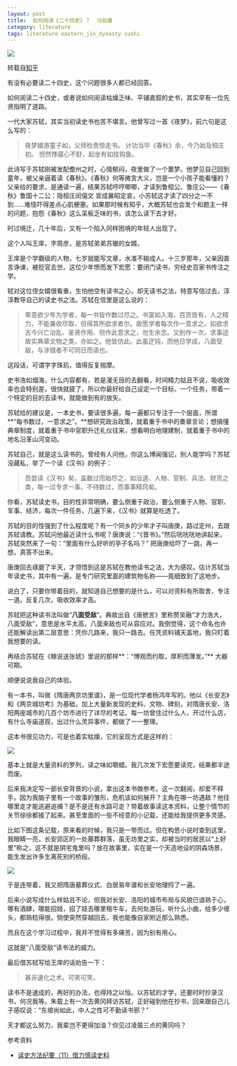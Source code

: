 ```yaml
---
layout: post
title:  如何阅读《二十四史》？  马伯庸
category: literature
tags: literature eastern_jin_dynasty sushi
---
```

![](https://cdn.kelu.org/blog/tags/maboyong.jpg)

转载自[知乎](https://www.zhihu.com/question/49995099/answer/156741849)

有没有必要读二十四史，这个问题很多人都已经回答。

如何阅读二十四史，或者说如何阅读枯燥乏味、平铺直叙的史书，其实早有一位先贤指明了道路。

一代大家苏轼，其实当初读史书也苦不堪言。他曾写过一首《夜梦》，前六句是这么写的：

> 夜梦嬉游童子如，父师检责惊走书。
> 计功当毕《春秋》余，今乃始及桓庄初。
> 怛然悸寤心不舒，起坐有如挂钩鱼。

此诗写于苏轼刚被发配儋州之时，心情郁闷，夜里做了一个噩梦。他梦见自己回到童年，被父亲逼着读《春秋》。《春秋》何等微言大义，岂是一个小孩子能看懂的？父亲给的要求，是通读一遍，结果苏轼哼哼唧唧，才读到鲁桓公、鲁庄公——《春秋》鲁国十二公：隐桓庄闵僖文 宣成襄昭定哀，小苏轼这才读了四分之一不到……难怪吓得差点心肌梗塞。如果那时候有知乎，大概苏轼也会发个和题主一样的问题，抱怨《春秋》这么呆板乏味的书，该怎么读下去才好。

时过境迁，几十年后，又有一个陷入同样困境的年轻人出现了。

这个人叫王庠，字周彦，是苏轼弟弟苏辙的女婿。

王庠是个学霸级的人物，七岁就能写文章，水准不输成人。十三岁那年，父亲因直言诤谏，被贬官去世。这位少年愤而发下宏愿：要闭门读书，穷经史百家书传注之学。

轼对这位侄女婿很看重，生怕他空有读书之心，却无读书之法，特意写信过去，淳淳教导自己的读史书之法。苏轼在信里是这么说的：

> 卑意欲少年为学者，每一书皆作数过尽之。书富如入海，百货皆有，人之精力，不能兼收尽取，但得其所欲求者尔。故愿学者每次作一意求之。如欲求古今兴亡治乱、圣贤作用、但作此意求之，勿生余念。又别作一次，求事迹故实典章文物之类，亦如之。他皆仿此。此虽迂钝，而他日学成，八面受敌，与涉猎者不可同日而语也。

这段话，可谓字字珠玑，值得反复揣摩。

史书浩如烟海，什么内容都有，若是漫无目的去翻看，时间精力姑且不说，吸收效率也会特别差，很快就疲了，所以你最好给自己设定一个目标、一个任务，带着一个特定的目的去读书，就能做到有的放矢。

苏轼给的建议是，一本史书，要读很多遍，每一遍都只专注于一个层面，所谓**“每书数过，一意求之”。**想研究政治政策，就着重于书中的奏章言论；想搞懂典章制度，就着重于书中官职升迁礼仪往来，想看明白地理建制，就着重于书中的地名沿革山河变动。

苏轼自己，就是这么读书的。曾经有人问他，你这么博闻强记，别人能学吗？苏轼没藏私，举了一个读《汉书》的例子：

> 吾尝读《汉书》矣，盖数过而始尽之，如治道、人物、官制、兵法、财货之类，每一过专求一事。不待数过，而事事精窍矣。

你看，苏轼读史书，目的性非常明确，要么侧重于政治，要么侧重于人物、官职、军事、经济，每次一件任务，几遍下来，《汉书》就算是吃透了。

苏轼的目的性强到了什么程度呢？有一个同乡的少年才子叫唐庚，路过定州，去跟苏轼请教。苏轼问他最近读什么书呢？唐庚说：“《晋书》。”然后咣咣咣地讲起来， 苏轼突然来了一句：“里面有什么好听的亭子名吗？” 把唐庚给吓了一跳，再一想，真答不出来。

唐庚回去琢磨了半天，才领悟到这是苏轼在教他读书之法，大为感叹。估计苏轼当年读史书，其中有一遍，是专门研究里面的建筑物名称——竟细致到了这地步。

说白了，只要你带着目的，就知道自己想要的是什么，可以对资料有所取舍，专注一道。反复几次，吸收效率才高。

苏轼把这种读书法叫做“**八面受敌**”。典故出自《唐摭言》里称赞吴融“才力浩大，八面受敌”，意思是水平太高，八面来敌也可从容应对。我倒觉得，这个命名也许还能解读出第二层意思：凭你几路来，我只一路去。任凭资料铺天盖地，我只盯着我想要的读。

再结合苏轼在《稼说送张琥》里说的那样**：“博观而约取，厚积而薄发。”** 大器可期。

顺便说说我自己的体验。

有一本书，叫做《隋唐两京坊里谱》，是一位现代学者杨鸿年写的。他以《长安志》和《两京城坊考》为基础，加上大量新发现的史料、文物、碑刻，对隋唐长安、洛阳两座城市的几百个坊市进行了详尽的考证。每一坊曾住过什么人，开过什么店，有什么寺庙道观，出过什么灵异事件，都做了一一整理。

这本书很见功力，可是也着实枯燥，它的呈现方式是这样的：

![](https://cdn.kelu.org/blog/2018/01/v2-cf2980ad635545977c7ff3b309148758_hd.jpg)

基本上就是大量资料的罗列，读之味如嚼蜡。我几次发下宏愿要读完，结果都半途而废。

后来我决定写一部长安背景的小说，拿出这本书做参考。这一次翻阅，却爱不释手。因为我脑子里有一个故事的雏形，危机该如何展开？主角在哪一坊遇敌？他往哪里走才能逃避追捕？是不是还有水路可走？带着故事读这本资料，让整个情节的关节徐徐都接了起来。甚至里面的一些不经意的小记载，还能给我提供更多灵感。

比如下图这条记载，原来看的时候，我只是一带而过。但在构思小说时查到这里，我眼睛一亮，长安郊区的一处墓葬群落，虽无坊里之实，却被当时的居民以“上好里“称之，这不就是阴宅鬼里吗？放在故事里，实在是一个天造地设的阴森场景，能生发出许多生离死别的桥段。

![](https://cdn.kelu.org/blog/2018/01/v2-b377975c7485c49841a7bd34b0aea990_hd.jpg)

于是连带着，我又把隋唐墓葬仪式、白居易年谱和长安地理捋了一遍。

后来小说写成什么样姑且不论，但我对长安、洛阳的城市布局与风貌已谙熟于心，哪有酒肆，哪能招妓，招了妓去哪里租牛车，去何处游玩，听什么小曲，给多少缠头，都熟稔得很。倘使突然穿越回去，我也能像自家附近那么熟悉。

而且在这个学习过程中，我并不觉得有多痛苦，因为别有用心。

这就是”八面受敌“读书法的威力。

最后借苏轼写给王庠的话劝告一下：

> 甚非速化之术。可笑可笑。

读书不是速成的，再好的办法，也得持之以恒。以苏轼的才学，还要时时抄录汉书，何况我等。朱载上有一次去黄冈拜访苏轼，正好碰到他在抄书，回来跟自己儿子感叹说：“东坡尚如此，中人之性可不勤读书邪？”

天才都这么努力，我辈岂不更得加油？你见过凌晨三点的黄冈吗？

参考资料

* [读史方法纪要（11）借力慎读史料](https://zhuanlan.zhihu.com/p/26526629)